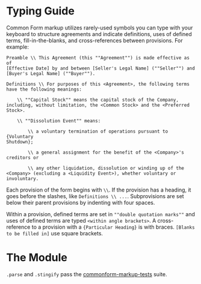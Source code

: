 # Typing Guide

Common Form markup utilizes rarely-used symbols you can type with your keyboard to structure agreements and indicate definitions, uses of defined terms, fill-in-the-blanks, and cross-references between provisions. For example:

```commonform
Preamble \\ This Agreement (this ""Agreement"") is made effective as of
[Effective Date] by and between [Seller's Legal Name] (""Seller"") and
[Buyer's Legal Name] (""Buyer"").

Definitions \\ For purposes of this <Agreement>, the following terms
have the following meanings:

    \\ ""Capital Stock"" means the capital stock of the Company,
including, without limitation, the <Common Stock> and the <Preferred
Stock>.

    \\ ""Dissolution Event"" means:

        \\ a voluntary termination of operations pursuant to {Voluntary
Shutdown};

        \\ a general assignment for the benefit of the <Company>'s
creditors or

        \\ any other liquidation, dissolution or winding up of the
<Company> (excluding a <Liquidity Event>), whether voluntary or
involuntary.
```

Each provision of the form begins with `\\`. If the provision has a heading, it goes before the slashes, like `Definitions \\ ...`. Subprovisions are set below their parent provisions by indenting with four spaces.

Within a provision, defined terms are set in `""double quotation marks""` and uses of defined terms are typed `<within angle brackets>`. A cross-reference to a provision with a `{Particular Heading}` is with braces. `[Blanks to be filled in]` use square brackets.

# The Module

`.parse` and `.stingify` pass the [commonform-markup-tests](https://npmjs.com/packages/commonform-markup-tests) suite.
